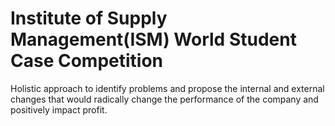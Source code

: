 # Institute of Supply Management(ISM) World Student Case Competition 
Holistic approach to identify problems and propose the internal and external changes that would radically change the performance of the company and positively impact profit.
